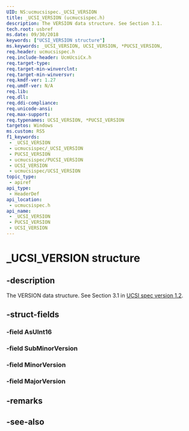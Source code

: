 ```yaml
---
UID: NS:ucmucsispec._UCSI_VERSION
title: _UCSI_VERSION (ucmucsispec.h)
description: The VERSION data structure. See Section 3.1.
tech.root: usbref
ms.date: 09/30/2018
keywords: ["UCSI_VERSION structure"]
ms.keywords: _UCSI_VERSION, UCSI_VERSION, *PUCSI_VERSION,
req.header: ucmucsispec.h
req.include-header: UcmUcsiCx.h
req.target-type: 
req.target-min-winverclnt: 
req.target-min-winversvr: 
req.kmdf-ver: 1.27
req.umdf-ver: N/A
req.lib: 
req.dll: 
req.ddi-compliance: 
req.unicode-ansi: 
req.max-support: 
req.typenames: UCSI_VERSION, *PUCSI_VERSION
targetos: Windows
ms.custom: RS5
f1_keywords:
 - _UCSI_VERSION
 - ucmucsispec/_UCSI_VERSION
 - PUCSI_VERSION
 - ucmucsispec/PUCSI_VERSION
 - UCSI_VERSION
 - ucmucsispec/UCSI_VERSION
topic_type:
 - apiref
api_type:
 - HeaderDef
api_location:
 - ucmucsispec.h
api_name:
 - _UCSI_VERSION
 - PUCSI_VERSION
 - UCSI_VERSION
---
```


# _UCSI_VERSION structure


## -description

The VERSION data structure. See Section 3.1 in [UCSI spec version 1.2](https://www.intel.com/content/dam/www/public/us/en/documents/technical-specifications/usb-type-c-ucsi-spec.pdf).

## -struct-fields

### -field AsUInt16

### -field SubMinorVersion

### -field MinorVersion

### -field MajorVersion

## -remarks

## -see-also

